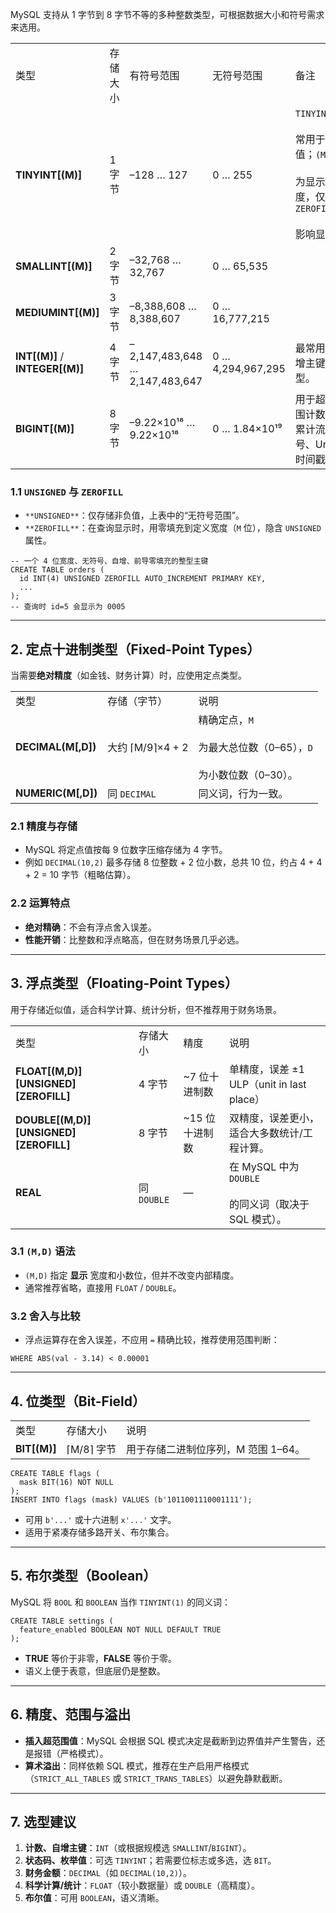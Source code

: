 MySQL 支持从 1 字节到 8 字节不等的多种整数类型，可根据数据大小和符号需求来选用。

|   |   |   |   |   |
|---|---|---|---|---|
|类型|存储大小|有符号范围|无符号范围|备注|
|**TINYINT[(M)]**|1 字节|–128 … 127|0 … 255|`TINYINT(1)`<br><br>常用于布尔值；`(M)`<br><br>为显示宽度，仅配合 `ZEROFILL`<br><br>影响显示。|
|**SMALLINT[(M)]**|2 字节|–32,768 … 32,767|0 … 65,535||
|**MEDIUMINT[(M)]**|3 字节|–8,388,608 … 8,388,607|0 … 16,777,215||
|**INT[(M)]** / **INTEGER[(M)]**|4 字节|–2,147,483,648 … 2,147,483,647|0 … 4,294,967,295|最常用的自增主键类型。|
|**BIGINT[(M)]**|8 字节|–9.22×10¹⁸ … 9.22×10¹⁸|0 … 1.84×10¹⁹|用于超大范围计数，如累计流水号、Unix 时间戳。|

### 1.1 `UNSIGNED` 与 `ZEROFILL`

- `**UNSIGNED**`：仅存储非负值，上表中的“无符号范围”。
- `**ZEROFILL**`：在查询显示时，用零填充到定义宽度（`M` 位），隐含 `UNSIGNED` 属性。

```mysql
-- 一个 4 位宽度、无符号、自增、前导零填充的整型主键
CREATE TABLE orders (
  id INT(4) UNSIGNED ZEROFILL AUTO_INCREMENT PRIMARY KEY,
  ...
);
-- 查询时 id=5 会显示为 0005
```

---

## 2. 定点十进制类型（Fixed-Point Types）

当需要**绝对精度**（如金钱、财务计算）时，应使用定点类型。

|   |   |   |
|---|---|---|
|类型|存储（字节）|说明|
|**DECIMAL(M[,D])**|大约 ⌈M/9⌉×4 + 2|精确定点，`M`<br><br>为最大总位数（0–65），`D`<br><br>为小数位数（0–30）。|
|**NUMERIC(M[,D])**|同 `DECIMAL`|同义词，行为一致。|

### 2.1 精度与存储

- MySQL 将定点值按每 9 位数字压缩存储为 4 字节。
- 例如 `DECIMAL(10,2)` 最多存储 8 位整数 + 2 位小数，总共 10 位，约占 4 + 4 + 2 = 10 字节（粗略估算）。

### 2.2 运算特点

- **绝对精确**：不会有浮点舍入误差。
- **性能开销**：比整数和浮点略高，但在财务场景几乎必选。

---

## 3. 浮点类型（Floating-Point Types）

用于存储近似值，适合科学计算、统计分析，但不推荐用于财务场景。

|   |   |   |   |
|---|---|---|---|
|类型|存储大小|精度|说明|
|**FLOAT[(M,D)] [UNSIGNED] [ZEROFILL]**|4 字节|~7 位十进制数|单精度，误差 ±1 ULP（unit in last place）|
|**DOUBLE[(M,D)] [UNSIGNED] [ZEROFILL]**|8 字节|~15 位十进制数|双精度，误差更小，适合大多数统计/工程计算。|
|**REAL**|同 `DOUBLE`|—|在 MySQL 中为 `DOUBLE`<br><br>的同义词（取决于 SQL 模式）。|

### 3.1 `(M,D)` 语法

- `(M,D)` 指定 **显示** 宽度和小数位，但并不改变内部精度。
- 通常推荐省略，直接用 `FLOAT` / `DOUBLE`。

### 3.2 舍入与比较

- 浮点运算存在舍入误差，不应用 `=` 精确比较，推荐使用范围判断：

```mysql
WHERE ABS(val - 3.14) < 0.00001
```

---

## 4. 位类型（Bit-Field）

|   |   |   |
|---|---|---|
|类型|存储大小|说明|
|**BIT[(M)]**|⌈M/8⌉ 字节|用于存储二进制位序列，M 范围 1–64。|

```mysql
CREATE TABLE flags (
  mask BIT(16) NOT NULL
);
INSERT INTO flags (mask) VALUES (b'1011001110001111');
```

- 可用 `b'...'` 或十六进制 `x'...'` 文字。
- 适用于紧凑存储多路开关、布尔集合。

---

## 5. 布尔类型（Boolean）

MySQL 将 `BOOL` 和 `BOOLEAN` 当作 `TINYINT(1)` 的同义词：

```mysql
CREATE TABLE settings (
  feature_enabled BOOLEAN NOT NULL DEFAULT TRUE
);
```

- **TRUE** 等价于非零，**FALSE** 等价于零。
- 语义上便于表意，但底层仍是整数。

---

## 6. 精度、范围与溢出

- **插入超范围值**：MySQL 会根据 SQL 模式决定是截断到边界值并产生警告，还是报错（严格模式）。
- **算术溢出**：同样依赖 SQL 模式，推荐在生产启用严格模式（`STRICT_ALL_TABLES` 或 `STRICT_TRANS_TABLES`）以避免静默截断。

---

## 7. 选型建议

1. **计数、自增主键**：`INT`（或根据规模选 `SMALLINT`/`BIGINT`）。
2. **状态码、枚举值**：可选 `TINYINT`；若需要位标志或多选，选 `BIT`。
3. **财务金额**：`DECIMAL`（如 `DECIMAL(10,2)`）。
4. **科学计算/统计**：`FLOAT`（较小数据量）或 `DOUBLE`（高精度）。
5. **布尔值**：可用 `BOOLEAN`，语义清晰。
